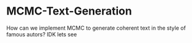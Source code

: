 # MCMC-Text-Generation
How can we implement MCMC to generate coherent text in the style of famous autors? IDK lets see

